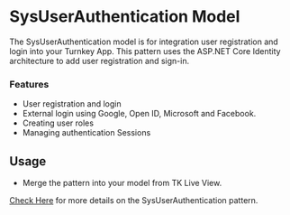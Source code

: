 
# SysUserAuthentication Model

The SysUserAuthentication model is for integration user registration and login into your Turnkey App. This pattern uses the ASP.NET Core Identity architecture to add user registration and sign-in.

### Features
- User registration and login
- External login using Google, Open ID, Microsoft and Facebook.
- Creating user roles
- Managing authentication Sessions


## Usage
- Merge the pattern into your model from TK Live View.


[Check Here](https://wiki.mdriven.net/Documentation:SysUserAuthentication) for more details on the SysUserAuthentication pattern.


